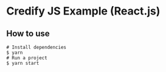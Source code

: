 # Credify JS Example (React.js)

## How to use

```shell script
# Install dependencies
$ yarn
# Run a project
$ yarn start
```
